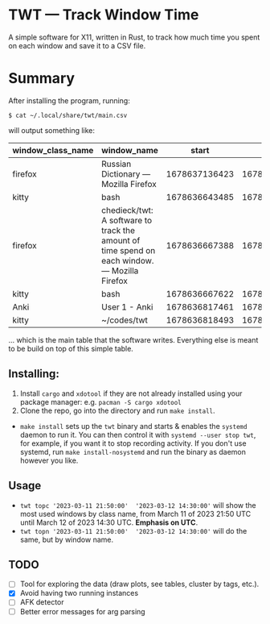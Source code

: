 # TWT — Track Window Time

A simple software for X11, written in Rust, to track how much time you spent on each window and save it to a CSV file.


# Summary

After installing the program, running:
```
$ cat ~/.local/share/twt/main.csv
```
will output something like:

|window\_class\_name|window\_name|start|end|
|-------------------|------------|-----|---|
|firefox|Russian Dictionary — Mozilla Firefox|1678637136423|1678637137110|
|kitty|bash|1678636643485|1678636667388|
|firefox|chedieck/twt: A software to track the amount of time spend on each window. — Mozilla Firefox|1678636667388|1678636667622|
|kitty|bash|1678636667622|1678636817461|
|Anki|User 1 - Anki|1678636817461|1678636818493|
|kitty|~/codes/twt|1678636818493|1678636820317|

... which is the main table that the software writes. Everything else is meant to be build on top of this simple table.

Installing:
---
1. Install `cargo` and `xdotool` if they are not already installed using your package manager: e.g. `pacman -S cargo xdotool`
2. Clone the repo, go into the directory and run `make install`.
- `make install` sets up the `twt` binary and starts & enables the `systemd` daemon to run it. You can then control it with `systemd --user stop twt`, for example, if you want it to stop recording activity. If you don't use systemd, run `make install-nosystemd` and run the binary as daemon however you like.

Usage
---
- `twt topc '2023-03-11 21:50:00'  '2023-03-12 14:30:00'` will show the most used windows by class name, from March 11 of 2023 21:50 UTC until March 12 of 2023 14:30 UTC. **Emphasis on UTC**.
- `twt topn '2023-03-11 21:50:00'  '2023-03-12 14:30:00'` will do the same, but by window name.



TODO
---
- [ ] Tool for exploring the data (draw plots, see tables, cluster by tags, etc.).
- [x] Avoid having two running instances
- [ ] AFK detector
- [ ] Better error messages for arg parsing
